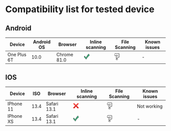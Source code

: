 # Compatibility list for tested device

## Android 
| Device | Android OS | Browser | Inline scanning | File Scanning | Known issues |
| --- | --- | --- | --- | --- | --- | 
| One Plus 6T | 10.0 | Chrome 81.0 | ![](./assets/done.png) | <img src="./assets/question.png" width="24px"> | - |

## IOS

| Device | ISO | Browser | Inline scanning | File Scanning | Known issues |
| --- | --- | --- | --- | --- | --- | 
| IPhone 11 | 13.4 | Safari 13.1 | <img src="./assets/cross.png" width="24px"> | <img src="./assets/question.png" width="24px"> | Not working |
| IPhone XS | 13.4 | Safari 13.1 | ![](./assets/done.png) | <img src="./assets/question.png" width="24px"> | - |
